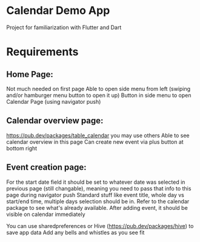 # Calendar Demo App
Project for familiarization with Flutter and Dart

# Requirements 
## Home Page:
Not much needed on first page
Able to open side menu from left (swiping and/or hamburger menu button to open it up)
Button in side menu to open Calendar Page (using navigator push)

## Calendar overview page:
https://pub.dev/packages/table_calendar you may use others
Able to see calendar overview in this page
Can create new event via plus button at bottom right

## Event creation page:
For the start date field it should be set to whatever date was selected in previous page (still changable), meaning you need to pass that info to this page during navigator push
Standard stuff like event title, whole day vs start/end time, multiple days selection should be in. Refer to the calendar package to see what's already available.
After adding event, it should be visible on calendar immediately

You can use sharedpreferences or Hive (https://pub.dev/packages/hive) to save app data
Add any bells and whistles as you see fit
